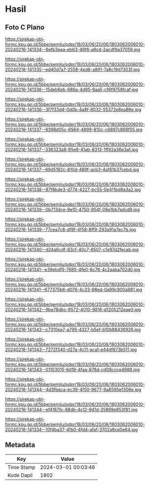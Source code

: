 # Hasil

## Foto C Plano

https://sirekap-obj-formc.kpu.go.id/5bbe/pemilu/pdpr/18/03/06/20/06/1803062006010-20240216-141334--8efb3eaa-eb63-46f6-a6cd-2acdf9a37059.jpg

https://sirekap-obj-formc.kpu.go.id/5bbe/pemilu/pdpr/18/03/06/20/06/1803062006010-20240216-141335--ed40d7a7-2558-4ed8-a891-7a8c19d7303f.jpg

https://sirekap-obj-formc.kpu.go.id/5bbe/pemilu/pdpr/18/03/06/20/06/1803062006010-20240216-141336--15deb6eb-686a-4d95-9aa5-cf6f9758fcaf.jpg

https://sirekap-obj-formc.kpu.go.id/5bbe/pemilu/pdpr/18/03/06/20/06/1803062006010-20240216-141336--3f7f33d4-0d0b-4a8f-8032-55372e8ea86e.jpg

https://sirekap-obj-formc.kpu.go.id/5bbe/pemilu/pdpr/18/03/06/20/06/1803062006010-20240216-141337--9398d05c-6564-4899-810c-c6897c868f05.jpg

https://sirekap-obj-formc.kpu.go.id/5bbe/pemilu/pdpr/18/03/06/20/06/1803062006010-20240216-141337--336323a8-85e8-41ab-8313-1ff92a36e3a1.jpg

https://sirekap-obj-formc.kpu.go.id/5bbe/pemilu/pdpr/18/03/06/20/06/1803062006010-20240216-141337--69d5192c-810d-489f-acb3-4a161b37cebd.jpg

https://sirekap-obj-formc.kpu.go.id/5bbe/pemilu/pdpr/18/03/06/20/06/1803062006010-20240216-141338--87f8bde3-d774-4227-bc55-0e411bd8a3a2.jpg

https://sirekap-obj-formc.kpu.go.id/5bbe/pemilu/pdpr/18/03/06/20/06/1803062006010-20240216-141339--0b713dce-9e10-4750-954f-08e1bb7adcd9.jpg

https://sirekap-obj-formc.kpu.go.id/5bbe/pemilu/pdpr/18/03/06/20/06/1803062006010-20240216-141339--77cea7c8-df9f-4f58-8ff9-293a91a7ec7b.jpg

https://sirekap-obj-formc.kpu.go.id/5bbe/pemilu/pdpr/18/03/06/20/06/1803062006010-20240216-141340--d24a6cdf-83cf-40c7-8507-c1e97d2fecab.jpg

https://sirekap-obj-formc.kpu.go.id/5bbe/pemilu/pdpr/18/03/06/20/06/1803062006010-20240216-141341--e39ebdf5-7685-4fe0-8c76-4c2aaba702d0.jpg

https://sirekap-obj-formc.kpu.go.id/5bbe/pemilu/pdpr/18/03/06/20/06/1803062006010-20240216-141341--677375b6-d076-4c33-88ed-0a99c900a981.jpg

https://sirekap-obj-formc.kpu.go.id/5bbe/pemilu/pdpr/18/03/06/20/06/1803062006010-20240216-141342--9be78dbc-9572-4010-9816-d1205212eae0.jpg

https://sirekap-obj-formc.kpu.go.id/5bbe/pemilu/pdpr/18/03/06/20/06/1803062006010-20240216-141342--c7310ea7-a795-4327-b5ef-b10b88436926.jpg

https://sirekap-obj-formc.kpu.go.id/5bbe/pemilu/pdpr/18/03/06/20/06/1803062006010-20240216-141343--7272f340-d27a-4c11-aca1-e44df673b511.jpg

https://sirekap-obj-formc.kpu.go.id/5bbe/pemilu/pdpr/18/03/06/20/06/1803062006010-20240216-141343--01103015-6d18-4faa-878d-cd08ccce4988.jpg

https://sirekap-obj-formc.kpu.go.id/5bbe/pemilu/pdpr/18/03/06/20/06/1803062006010-20240216-141344--4d3fbeca-ec39-4f50-9677-9a6595ef306e.jpg

https://sirekap-obj-formc.kpu.go.id/5bbe/pemilu/pdpr/18/03/06/20/06/1803062006010-20240216-141344--ef4187fc-88db-4c12-941d-25899e853f91.jpg

https://sirekap-obj-formc.kpu.go.id/5bbe/pemilu/pdpr/18/03/06/20/06/1803062006010-20240216-141334--10f4ba37-4fb0-4fd4-afaf-3702a6ce0e64.jpg


## Metadata

| Key        | Value               |
| ---------- | ------------------- |
| Time Stamp | 2024-03-01 00:03:46 |
| Kode Dapil | 1802                |



